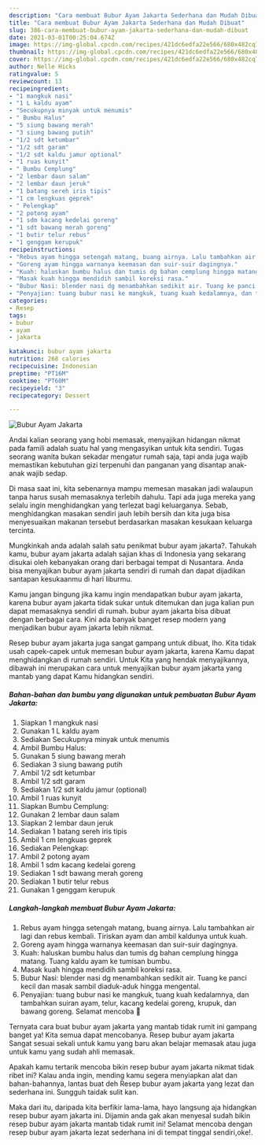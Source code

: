 ```yaml
---
description: "Cara membuat Bubur Ayam Jakarta Sederhana dan Mudah Dibuat"
title: "Cara membuat Bubur Ayam Jakarta Sederhana dan Mudah Dibuat"
slug: 386-cara-membuat-bubur-ayam-jakarta-sederhana-dan-mudah-dibuat
date: 2021-03-01T00:25:04.674Z
image: https://img-global.cpcdn.com/recipes/421dc6edfa22e566/680x482cq70/bubur-ayam-jakarta-foto-resep-utama.jpg
thumbnail: https://img-global.cpcdn.com/recipes/421dc6edfa22e566/680x482cq70/bubur-ayam-jakarta-foto-resep-utama.jpg
cover: https://img-global.cpcdn.com/recipes/421dc6edfa22e566/680x482cq70/bubur-ayam-jakarta-foto-resep-utama.jpg
author: Nelle Hicks
ratingvalue: 5
reviewcount: 13
recipeingredient:
- "1 mangkuk nasi"
- "1 L kaldu ayam"
- "Secukupnya minyak untuk menumis"
- " Bumbu Halus"
- "5 siung bawang merah"
- "3 siung bawang putih"
- "1/2 sdt ketumbar"
- "1/2 sdt garam"
- "1/2 sdt kaldu jamur optional"
- "1 ruas kunyit"
- " Bumbu Cemplung"
- "2 lembar daun salam"
- "2 lembar daun jeruk"
- "1 batang sereh iris tipis"
- "1 cm lengkuas geprek"
- " Pelengkap"
- "2 potong ayam"
- "1 sdm kacang kedelai goreng"
- "1 sdt bawang merah goreng"
- "1 butir telur rebus"
- "1 genggam kerupuk"
recipeinstructions:
- "Rebus ayam hingga setengah matang, buang airnya. Lalu tambahkan air lagi dan rebus kembali. Tiriskan ayam dan ambil kaldunya untuk kuah."
- "Goreng ayam hingga warnanya keemasan dan suir-suir dagingnya."
- "Kuah: haluskan bumbu halus dan tumis dg bahan cemplung hingga matang. Tuang kaldu ayam ke tumisan bumbu."
- "Masak kuah hingga mendidih sambil koreksi rasa."
- "Bubur Nasi: blender nasi dg menambahkan sedikit air. Tuang ke panci kecil dan masak sambil diaduk-aduk hingga mengental."
- "Penyajian: tuang bubur nasi ke mangkuk, tuang kuah kedalamnya, dan tambahkan suiran ayam, telur, kacang kedelai goreng, krupuk, dan bawang goreng. Selamat mencoba 🤗"
categories:
- Resep
tags:
- bubur
- ayam
- jakarta

katakunci: bubur ayam jakarta 
nutrition: 268 calories
recipecuisine: Indonesian
preptime: "PT16M"
cooktime: "PT60M"
recipeyield: "3"
recipecategory: Dessert

---
```



![Bubur Ayam Jakarta](https://img-global.cpcdn.com/recipes/421dc6edfa22e566/680x482cq70/bubur-ayam-jakarta-foto-resep-utama.jpg)

Andai kalian seorang yang hobi memasak, menyajikan hidangan nikmat pada famili adalah suatu hal yang mengasyikan untuk kita sendiri. Tugas seorang  wanita bukan sekadar mengatur rumah saja, tapi anda juga wajib memastikan kebutuhan gizi terpenuhi dan panganan yang disantap anak-anak wajib sedap.

Di masa  saat ini, kita sebenarnya mampu memesan masakan jadi walaupun tanpa harus susah memasaknya terlebih dahulu. Tapi ada juga mereka yang selalu ingin menghidangkan yang terlezat bagi keluarganya. Sebab, menghidangkan masakan sendiri jauh lebih bersih dan kita juga bisa menyesuaikan makanan tersebut berdasarkan masakan kesukaan keluarga tercinta. 



Mungkinkah anda adalah salah satu penikmat bubur ayam jakarta?. Tahukah kamu, bubur ayam jakarta adalah sajian khas di Indonesia yang sekarang disukai oleh kebanyakan orang dari berbagai tempat di Nusantara. Anda bisa menyajikan bubur ayam jakarta sendiri di rumah dan dapat dijadikan santapan kesukaanmu di hari liburmu.

Kamu jangan bingung jika kamu ingin mendapatkan bubur ayam jakarta, karena bubur ayam jakarta tidak sukar untuk ditemukan dan juga kalian pun dapat memasaknya sendiri di rumah. bubur ayam jakarta bisa dibuat dengan berbagai cara. Kini ada banyak banget resep modern yang menjadikan bubur ayam jakarta lebih nikmat.

Resep bubur ayam jakarta juga sangat gampang untuk dibuat, lho. Kita tidak usah capek-capek untuk memesan bubur ayam jakarta, karena Kamu dapat menghidangkan di rumah sendiri. Untuk Kita yang hendak menyajikannya, dibawah ini merupakan cara untuk menyajikan bubur ayam jakarta yang mantab yang dapat Kamu hidangkan sendiri.

<!--inarticleads1-->

##### Bahan-bahan dan bumbu yang digunakan untuk pembuatan Bubur Ayam Jakarta:

1. Siapkan 1 mangkuk nasi
1. Gunakan 1 L kaldu ayam
1. Sediakan Secukupnya minyak untuk menumis
1. Ambil  Bumbu Halus:
1. Gunakan 5 siung bawang merah
1. Sediakan 3 siung bawang putih
1. Ambil 1/2 sdt ketumbar
1. Ambil 1/2 sdt garam
1. Sediakan 1/2 sdt kaldu jamur (optional)
1. Ambil 1 ruas kunyit
1. Siapkan  Bumbu Cemplung:
1. Gunakan 2 lembar daun salam
1. Siapkan 2 lembar daun jeruk
1. Sediakan 1 batang sereh iris tipis
1. Ambil 1 cm lengkuas geprek
1. Sediakan  Pelengkap:
1. Ambil 2 potong ayam
1. Ambil 1 sdm kacang kedelai goreng
1. Sediakan 1 sdt bawang merah goreng
1. Sediakan 1 butir telur rebus
1. Gunakan 1 genggam kerupuk




<!--inarticleads2-->

##### Langkah-langkah membuat Bubur Ayam Jakarta:

1. Rebus ayam hingga setengah matang, buang airnya. Lalu tambahkan air lagi dan rebus kembali. Tiriskan ayam dan ambil kaldunya untuk kuah.
1. Goreng ayam hingga warnanya keemasan dan suir-suir dagingnya.
1. Kuah: haluskan bumbu halus dan tumis dg bahan cemplung hingga matang. Tuang kaldu ayam ke tumisan bumbu.
1. Masak kuah hingga mendidih sambil koreksi rasa.
1. Bubur Nasi: blender nasi dg menambahkan sedikit air. Tuang ke panci kecil dan masak sambil diaduk-aduk hingga mengental.
1. Penyajian: tuang bubur nasi ke mangkuk, tuang kuah kedalamnya, dan tambahkan suiran ayam, telur, kacang kedelai goreng, krupuk, dan bawang goreng. Selamat mencoba 🤗




Ternyata cara buat bubur ayam jakarta yang mantab tidak rumit ini gampang banget ya! Kita semua dapat mencobanya. Resep bubur ayam jakarta Sangat sesuai sekali untuk kamu yang baru akan belajar memasak atau juga untuk kamu yang sudah ahli memasak.

Apakah kamu tertarik mencoba bikin resep bubur ayam jakarta nikmat tidak ribet ini? Kalau anda ingin, mending kamu segera menyiapkan alat dan bahan-bahannya, lantas buat deh Resep bubur ayam jakarta yang lezat dan sederhana ini. Sungguh taidak sulit kan. 

Maka dari itu, daripada kita berfikir lama-lama, hayo langsung aja hidangkan resep bubur ayam jakarta ini. Dijamin anda gak akan menyesal sudah bikin resep bubur ayam jakarta mantab tidak rumit ini! Selamat mencoba dengan resep bubur ayam jakarta lezat sederhana ini di tempat tinggal sendiri,oke!.

